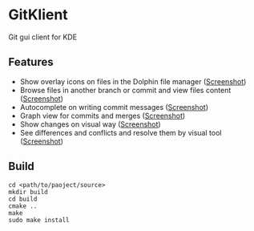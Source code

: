 # GitKlient

Git gui client for KDE

## Features
  - Show overlay icons on files in the Dolphin file manager ([Screenshot](doc/screenshots/icons.png))
  - Browse files in another branch or commit and view files content ([Screenshot](doc/screenshots/browse.png))
  - Autocomplete on writing commit messages ([Screenshot](doc/screenshots/autocomplete.png))
  - Graph view for commits and merges ([Screenshot](doc/screenshots/graph.png))
  - Show changes on visual way ([Screenshot](doc/screenshots/diff_on_changes.png))
  - See differences and conflicts and resolve them by visual tool ([Screenshot](doc/screenshots/merge.png))


## Build
```
cd <path/to/paoject/source>
mkdir build
cd build
cmake ..
make
sudo make install
```
